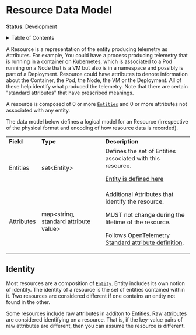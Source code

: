 # Resource Data Model

**Status**: [Development](../document-status.md)

<details>
<summary>Table of Contents</summary>

<!-- toc -->

- [Identity](#identity)

<!-- tocstop -->

</details>

A Resource is a representation of the entity producing telemetry as Attributes.
For example, You could have a process producing telemetry that is
running in a container on Kubernetes, which is associated to a Pod running on a
Node that is a VM but also is in a namespace and possibly is part of a
Deployment. Resource could have attributes to denote information about the
Container, the Pod, the Node, the VM or the Deployment. All of these help
identify what produced the telemetry. Note that there are certain "standard
attributes" that have prescribed meanings.

A resource is composed of 0 or more [`Entities`](../entities/README.md) and 0
or more attributes not associated with any entity.

The data model below defines a logical model for an Resource (irrespective of the physical format and encoding of how resource data is recorded).

<table>
   <tr>
    <td><strong>Field</strong>
    </td>
    <td><strong>Type</strong>
    </td>
    <td><strong>Description</strong>
    </td>
   </tr>
   <tr>
    <td>Entities
    </td>
    <td>set&lt;Entity&gt;
    </td>
    <td>Defines the set of Entities associated with this resource.
    <p><a href="../entities/data-model.md#entity-data-model">Entity is defined
    here</a>
    </td>
   </tr>
   <tr>
    <td>Attributes
    </td>
    <td>map&lt;string, standard attribute value&gt;
    </td>
    <td>Additional Attributes that identify the resource.
<p>
MUST not change during the lifetime of the resource.
<p>
Follows OpenTelemetry <a
href="../../specification/common/README.md#standard-attribute">Standard
attribute definition</a>.
    </td>
   </tr>
</table>

## Identity

Most resources are a composition of [`Entity`](../entities/data-model.md).
Entity includes its own notion of identity. The identity of a resource is
the set of entities contained within it. Two resources are considered
different if one contains an entity not found in the other.

Some resources include raw attributes in additon to Entities. Raw attributes are
considered identifying on a resource. That is, if the key-value pairs of
raw attributes are different, then you can assume the resource is different.
